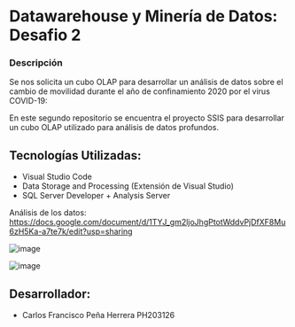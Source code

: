 # Datawarehouse y Minería de Datos: Desafio 2
### Descripción

Se nos solicita un cubo OLAP para desarrollar un análisis de datos sobre el cambio de movilidad durante el año de confinamiento 2020 por el virus COVID-19:

En este segundo repositorio se encuentra el proyecto SSIS para desarrollar un cubo OLAP utilizado para análisis de datos profundos.

## Tecnologías Utilizadas:
* Visual Studio Code
* Data Storage and Processing (Extensión de Visual Studio)
* SQL Server Developer + Analysis Server

Análisis de los datos: https://docs.google.com/document/d/1TYJ_gm2ljoJhgPtotWddvPjDfXF8Mu6zH5Ka-a7te7k/edit?usp=sharing

![image](https://github.com/user-attachments/assets/962ee1d8-f58d-450e-a525-22a859bc6f68)

![image](https://github.com/user-attachments/assets/7ab68b35-b923-4f1b-84da-c80094f03062)


## Desarrollador:
* Carlos Francisco Peña Herrera PH203126

